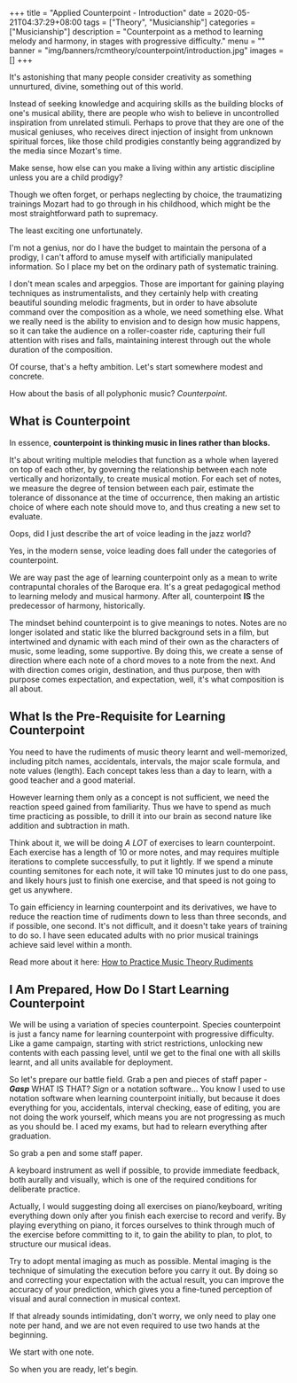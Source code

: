 +++
title = "Applied Counterpoint - Introduction"
date = 2020-05-21T04:37:29+08:00
tags = ["Theory", "Musicianship"]
categories = ["Musicianship"]
description = "Counterpoint as a method to learning melody and harmony, in stages with progressive difficulty."
menu = ""
banner = "img/banners/rcmtheory/counterpoint/introduction.jpg"
images = []
+++

It's astonishing that many people consider creativity as something unnurtured, divine, something out of this world.

Instead of seeking knowledge and acquiring skills as the building blocks of one's musical ability, there are people who wish to believe in uncontrolled inspiration from unrelated stimuli.
Perhaps to prove that they are one of the musical geniuses, who receives direct injection of insight from unknown spiritual forces, like those child prodigies constantly being aggrandized by the media since Mozart's time.

Make sense, how else can you make a living within any artistic discipline unless you are a child prodigy?

Though we often forget, or perhaps neglecting by choice, the traumatizing trainings Mozart had to go through in his childhood, which might be the most straightforward path to supremacy.

The least exciting one unfortunately.

I'm not a genius, nor do I have the budget to maintain the persona of a prodigy, I can't afford to amuse myself with artificially manipulated information.
So I place my bet on the ordinary path of systematic training.

I don't mean scales and arpeggios.
Those are important for gaining playing techniques as instrumentalists, and they certainly help with creating beautiful sounding melodic fragments, but in order to have absolute command over the composition as a whole, we need something else.
What we really need is the ability to envision and to design how music happens, so it can take the audience on a roller-coaster ride, capturing their full attention with rises and falls, maintaining interest through out the whole duration of the composition.

Of course, that's a hefty ambition.
Let's start somewhere modest and concrete.

How about the basis of all polyphonic music?
*Counterpoint*.

## What is Counterpoint

In essence, **counterpoint is thinking music in lines rather than blocks.**

It's about writing multiple melodies that function as a whole when layered on top of each other, by governing the relationship between each note vertically and horizontally, to create musical motion.
For each set of notes, we measure the degree of tension between each pair, estimate the tolerance of dissonance at the time of occurrence, then making an artistic choice of where each note should move to, and thus creating a new set to evaluate.

Oops, did I just describe the art of voice leading in the jazz world?

Yes, in the modern sense, voice leading does fall under the categories of counterpoint.

We are way past the age of learning counterpoint only as a mean to write contrapuntal chorales of the Baroque era.
It's a great pedagogical method to learning melody and musical harmony.
After all, counterpoint **IS** the predecessor of harmony, historically.

The mindset behind counterpoint is to give meanings to notes.
Notes are no longer isolated and static like the blurred background sets in a film, but intertwined and dynamic with each mind of their own as the characters of music, some leading, some supportive.
By doing this, we create a sense of direction where each note of a chord moves to a note from the next.
And with direction comes origin, destination, and thus purpose, then with purpose comes expectation, and expectation, well, it's what composition is all about.

## What Is the Pre-Requisite for Learning Counterpoint

You need to have the rudiments of music theory learnt and well-memorized, including pitch names, accidentals, intervals, the major scale formula, and note values (length).
Each concept takes less than a day to learn, with a good teacher and a good material.

However learning them only as a concept is not sufficient, we need the reaction speed gained from familiarity.
Thus we have to spend as much time practicing as possible, to drill it into our brain as second nature like addition and subtraction in math.

Think about it, we will be doing *A LOT* of exercises to learn counterpoint.
Each exercise has a length of 10 or more notes, and may requires multiple iterations to complete successfully, to put it lightly.
If we spend a minute counting semitones for each note, it will take 10 minutes just to do one pass, and likely hours just to finish one exercise, and that speed is not going to get us anywhere.

To gain efficiency in learning counterpoint and its derivatives, we have to reduce the reaction time of rudiments down to less than three seconds, and if possible, one second.
It's not difficult, and it doesn't take years of training to do so.
I have seen educated adults with no prior musical trainings achieve said level within a month.

Read more about it here: [How to Practice Music Theory Rudiments](../how-to-practice-music-theory-rudiments)

## I Am Prepared, How Do I Start Learning Counterpoint

We will be using a variation of species counterpoint.
Species counterpoint is just a fancy name for learning counterpoint with progressive difficulty.
Like a game campaign, starting with strict restrictions, unlocking new contents with each passing level, until we get to the final one with all skills learnt, and all units available for deployment.

So let's prepare our battle field.
Grab a pen and pieces of staff paper - ***Gasp*** WHAT IS THAT?
*Sign* or a notation software...
You know I used to use notation software when learning counterpoint initially, but because it does everything for you, accidentals, interval checking, ease of editing, you are not doing the work yourself, which means you are not progressing as much as you should be.
I aced my exams, but had to relearn everything after graduation.

So grab a pen and some staff paper.

A keyboard instrument as well if possible, to provide immediate feedback, both aurally and visually, which is one of the required conditions for deliberate practice.

Actually, I would suggesting doing all exercises on piano/keyboard, writing everything down only after you finish each exercise to record and verify.
By playing everything on piano, it forces ourselves to think through much of the exercise before committing to it, to gain the ability to plan, to plot, to structure our musical ideas.

Try to adopt mental imaging as much as possible.
Mental imaging is the technique of simulating the execution before you carry it out.
By doing so and correcting your expectation with the actual result, you can improve the accuracy of your prediction, which gives you a fine-tuned perception of visual and aural connection in musical context.

If that already sounds intimidating, don't worry, we only need to play one note per hand, and we are not even required to use two hands at the beginning.

We start with one note.

So when you are ready, let's begin.
